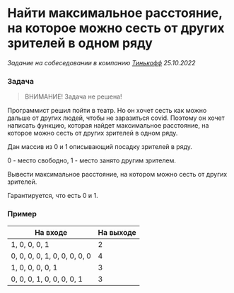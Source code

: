 # Найти максимальное расстояние, на которое можно сесть от других зрителей в одном ряду

_Задание на собеседовании в компанию [Тинькофф](https://www.tinkoff.ru/) 25.10.2022_

### Задача

> ВНИМАНИЕ! Задача не решена!

Программист решил пойти в театр. Но он хочет сесть как можно дальше от других людей, чтобы не заразиться covid.
Поэтому он хочет написать функцию, которая найдет максимальное расстояние, на которое можно сесть от других зрителей в одном ряду.

Дан массив из 0 и 1 описывающий посадку зрителей в ряду.

0 - место свободно, 1 - место занято другим зрителем.

Вывести максимальное расстояние, на котором можно сесть от других зрителей.

Гарантируется, что есть 0 и 1.

### Пример

| На входе                     | На выходе |
|------------------------------|-----------|
| 1, 0, 0, 0, 1                | 2         |
| 0, 0, 0, 0, 1, 0, 0, 0, 0, 0 | 4         |
| 1, 0, 0, 0, 0, 1             | 3         |
| 0, 0, 0, 1, 0, 0, 0, 0, 1    | 3         |
